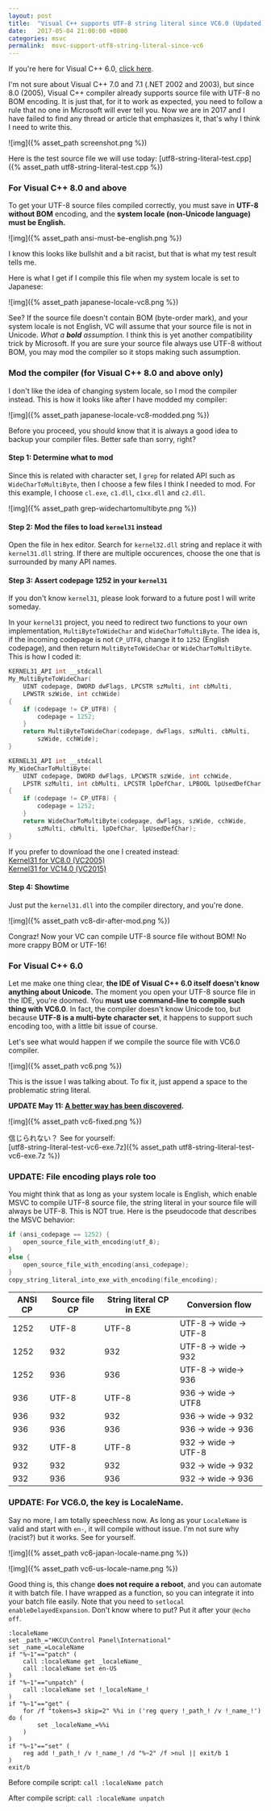 ```yaml
---
layout: post
title:  "Visual C++ supports UTF-8 string literal since VC6.0 (Updated)"
date:   2017-05-04 21:00:00 +0800
categories: msvc
permalink:  msvc-support-utf8-string-literal-since-vc6
---
```


If you're here for Visual C++ 6.0, [click here](#vc6).

I'm not sure about Visual C++ 7.0 and 7.1 (.NET 2002 and 2003), but since 8.0 (2005), Visual C++ compiler already supports  source file with UTF-8 no BOM encoding. It is just that, for it to work as expected, you need to follow a rule that no one in Microsoft will ever tell you. Now we are in 2017 and I have failed to find any thread or article that emphasizes it, that's why I think I need to write this.

![img]({% asset_path screenshot.png %})

Here is the test source file we will use today: [utf8-string-literal-test.cpp]({% asset_path utf8-string-literal-test.cpp %})

### For Visual C++ 8.0 and above

To get your UTF-8 source files compiled correctly, you must save in **UTF-8 without BOM** encoding, and the **system locale (non-Unicode language) must be English.**

![img]({% asset_path ansi-must-be-english.png %})

I know this looks like bullshit and a bit racist, but that is what my test result tells me. 

Here is what I get if I compile this file when my system locale is set to Japanese:

![img]({% asset_path japanese-locale-vc8.png %})

See? If the source file doesn't contain BOM (byte-order mark), and your system locale is not English, VC will assume that your source file is not in Unicode. *What a **bold** assumption.* I think this is yet another compatibility trick by Microsoft. If you are sure your source file always use UTF-8 without BOM, you may mod the compiler so it stops making such assumption.

### Mod the compiler (for Visual C++ 8.0 and above only)

I don't like the idea of changing system locale, so I mod the compiler instead. This is how it looks like after I have modded my compiler:

![img]({% asset_path japanese-locale-vc8-modded.png %})

Before you proceed, you should know that it is always a good idea to backup your compiler files. Better safe than sorry, right?

#### Step 1: Determine what to mod

Since this is related with character set, I `grep` for related API such as `WideCharToMultiByte`, then I choose a few files I think I needed to mod. For this example, I choose `cl.exe`, `c1.dll`, `c1xx.dll` and `c2.dll`.

![img]({% asset_path grep-widechartomultibyte.png %})

#### Step 2: Mod the files to load `kernel31` instead

Open the file in hex editor. Search for `kernel32.dll` string and replace it with `kernel31.dll` string. If there are multiple occurences, choose the one that is surrounded by many API names.

#### Step 3: Assert codepage 1252 in your `kernel31`

If you don't know `kernel31`, please look forward to a future post I will write someday.

In your `kernel31` project, you need to redirect two functions to your own implementation, `MultiByteToWideChar` and `WideCharToMultiByte`. The idea is, if the incoming codepage is not `CP_UTF8`, change it to `1252` (English codepage), and then return `MultiByteToWideChar` or `WideCharToMultiByte`. This is how I coded it:

```c++
KERNEL31_API int __stdcall
My_MultiByteToWideChar(
    UINT codepage, DWORD dwFlags, LPCSTR szMulti, int cbMulti,
    LPWSTR szWide, int cchWide)
{
    if (codepage != CP_UTF8) {
        codepage = 1252;
    }
    return MultiByteToWideChar(codepage, dwFlags, szMulti, cbMulti,
        szWide, cchWide);
}

KERNEL31_API int __stdcall
My_WideCharToMultiByte(
    UINT codepage, DWORD dwFlags, LPCWSTR szWide, int cchWide,
    LPSTR szMulti, int cbMulti, LPCSTR lpDefChar, LPBOOL lpUsedDefChar)
{
    if (codepage != CP_UTF8) {
        codepage = 1252;
    }
    return WideCharToMultiByte(codepage, dwFlags, szWide, cchWide,
        szMulti, cbMulti, lpDefChar, lpUsedDefChar);
}
```

If you prefer to download the one I created instead:  
[Kernel31 for VC8.0 (VC2005)](Kernel31-vc8.7z)  
[Kernel31 for VC14.0 (VC2015)](Kernel31-vc14.7z)

#### Step 4: Showtime

Just put the `kernel31.dll` into the compiler directory, and you're done.

![img]({% asset_path vc8-dir-after-mod.png %})

Congraz! Now your VC can compile UTF-8 source file without BOM! No more crappy BOM or UTF-16!

<a name="vc6"></a>
### For Visual C++ 6.0

Let me make one thing clear, **the IDE of Visual C++ 6.0 itself doesn't know anything about Unicode.** The moment you open your UTF-8 source file in the IDE, you're doomed. You **must use command-line to compile such thing with VC6.0**. In fact, the compiler doesn't know Unicode too, but because **UTF-8 is a multi-byte character set**, it happens to support such encoding too, with a little bit issue of course.

Let's see what would happen if we compile the source file with VC6.0 compiler.

![img]({% asset_path vc6.png %})

This is the issue I was talking about. To fix it, just append a space to the problematic string literal.

**UPDATE May 11: [A better way has been discovered](#vc6-localeName).**

![img]({% asset_path vc6-fixed.png %})

信じられない？ See for yourself:  
[utf8-string-literal-test-vc6-exe.7z]({% asset_path utf8-string-literal-test-vc6-exe.7z %})

### UPDATE: File encoding plays role too

You might think that as long as your system locale is English, which enable MSVC to compile UTF-8 source file, the string literal in your source file will always be UTF-8. This is NOT true. Here is the pseudocode that describes the MSVC behavior:

```c++
if (ansi_codepage == 1252) {
    open_source_file_with_encoding(utf_8);
}
else {
    open_source_file_with_encoding(ansi_codepage);
}
copy_string_literal_into_exe_with_encoding(file_encoding);
```

| ANSI CP 	| Source file CP 	| String literal CP in EXE 	| Conversion flow        	|
|---------	|----------------	|--------------------------	|------------------------	|
| 1252    	| UTF-8          	| UTF-8                    	| UTF-8 -> wide -> UTF-8 	|
| 1252    	| 932            	| 932                      	| UTF-8 -> wide -> 932   	|
| 1252    	| 936            	| 936                      	| UTF-8 -> wide-> 936    	|
| 936     	| UTF-8          	| UTF-8                    	| 936 -> wide -> UTF8    	|
| 936     	| 932            	| 932                      	| 936 -> wide -> 932     	|
| 936     	| 936            	| 936                      	| 936 -> wide -> 936     	|
| 932     	| UTF-8          	| UTF-8                    	| 932 -> wide -> UTF-8   	|
| 932     	| 932            	| 932                      	| 932 -> wide -> 932     	|
| 932     	| 936            	| 936                      	| 932 -> wide -> 936     	|

<a name="vc6-localeName"></a>
### UPDATE: For VC6.0, the key is LocaleName.

Say no more, I am totally speechless now. As long as your `LocaleName` is valid and start with `en-`, it will compile without issue. I'm not sure why (racist?) but it works. See for yourself.

![img]({% asset_path vc6-japan-locale-name.png %})

![img]({% asset_path vc6-us-locale-name.png %})

Good thing is, this change **does not require a reboot**, and you can automate it with batch file. I have wrapped as a function, so you can integrate it into your batch file easily. Note that you need to `setlocal enableDelayedExpansion`. Don't know where to put? Put it after your `@echo off`.

```
:localeName
set _path_="HKCU\Control Panel\International"
set _name_=LocaleName
if "%~1"=="patch" (
	call :localeName get _localeName_
	call :localeName set en-US
)
if "%~1"=="unpatch" (
	call :localeName set !_localeName_!
)
if "%~1"=="get" (
	for /f "tokens=3 skip=2" %%i in ('reg query !_path_! /v !_name_!') do (
		set _localeName_=%%i
	)
)
if "%~1"=="set" (
	reg add !_path_! /v !_name_! /d "%~2" /f >nul || exit/b 1
)
exit/b
```

Before compile script: `call :localeName patch`

After compile script: `call :localeName unpatch`

